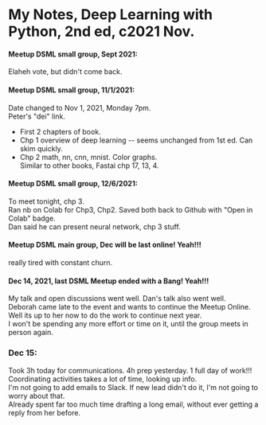 # My Notes, Deep Learning with Python, 2nd ed, c2021 Nov.  

#### Meetup DSML small group, Sept 2021:  
Elaheh vote, but didn't come back.   

#### Meetup DSML small group, 11/1/2021:
Date changed to Nov 1, 2021, Monday 7pm.  
Peter's "dei" link.  

 * First 2 chapters of book.  
 * Chp 1 overview of deep learning -- seems unchanged from 1st ed. Can skim quickly.   
 * Chp 2 math, nn, cnn, mnist.  Color graphs.  
   Similar to other books, Fastai chp 17, 13, 4.  

#### Meetup DSML small group, 12/6/2021:  
To meet tonight, chp 3.  
Ran nb on Colab for Chp3, Chp2.  Saved both back to Github with "Open in Colab" badge.  
Dan said he can present neural network, chp 3 stuff.  

#### Meetup DSML main group, Dec will be last online! Yeah!!!  
really tired with constant churn.  

#### Dec 14, 2021, last DSML Meetup ended with a Bang!  Yeah!!!   
My talk and open discussions went well.  Dan's talk also went well.  
Deborah came late to the event and wants to continue the Meetup Online.  
Well its up to her now to do the work to continue next year.  
I won't be spending any more effort or time on it, until the group meets in person again.  

### Dec 15:  
Took 3h today for communications. 4h prep yesterday.  1 full day of work!!!  
Coordinating activities takes a lot of time, looking up info.  
I'm not going to add emails to Slack.  If new lead didn't do it, I'm not going to worry about that.  
Already spent far too much time drafting a long email, without ever getting a reply from her before.  


